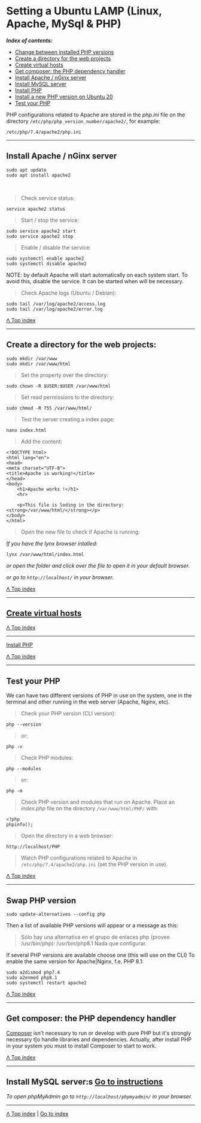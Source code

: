

# Setting a Ubuntu LAMP (Linux, Apache, MySql & PHP)

***<a name="top-index">Index of contents:</a>***

* [Change between installed PHP versions](./lamp-settings.md#php-versions)
* [Create a directory for the web projects](./lamp-settings.md#index2)
* [Create virtual hosts](./lamp-virtual-hosts.md)
* [Get composer: the PHP dependency handler](./lamp-settings.md#php-composer)
* [Install Apache / nGinx server](./lamp-settings.md#install-apache-nginx)
* [Install MySQL server](./lamp-settings.md#index3)
* [Install PHP](./ubuntu-install-php.md)
* [Install a new PHP version on Ubuntu 20](.ubuntu-add-php-version.md)
* [Test your PHP](./lamp-settings.md#index5)

PHP configurations related to Apache are stored in the *php.ini* file on the
directory `/etc/php/php_version_number/apache2/`, for example:

    /etc/php/7.4/apache2/php.ini

***


## <a name="install-apache-nginx">Install Apache / nGinx server</a>
    sudo apt update
    sudo apt install apache2

<br>

> Check service status:

    service apache2 status


> Start / stop the service:

    sudo service apache2 start
    sudo service apache2 stop

> Enable / disable the service:

    sudo systemctl enable apache2
    sudo systemctl disable apache2

NOTE: by default Apache will start automatically on each system start.
To avoid this, disable the service. It can be started when will be necessary.

> Check Apache logs (Ubuntu / Debian):

    sudo tail /var/log/apache2/access.log
    sudo tail /var/log/apache2/error.log

[ᐱ Top index](./lamp-settings.md#top-index)

***

## <a name="index2">Create a directory for the web projects:</a>

    sudo mkdir /var/www
    sudo mkdir /var/www/html


> Set the property over the directory:

    sudo chown -R $USER:$USER /var/www/html


> Set read permissions to the directory:

    sudo chmod -R 755 /var/www/html/


> Test the server creating a index page:

    nano index.html


> Add the content:

    <!DOCTYPE html>
    <html lang="en">
    <head>
    <meta charset="UTF-8">
    <title>Apache is working!</title>
    </head>
    <body>
        <h1>Apache works !</h1>
        <hr>

        <p>This file is loding in the directory: <strong>/var/www/html/</strong></p>
    </body>
    </html>


> Open the new file to check if Apache is running:

*If you have the lynx browser intalled:*

    lynx /var/www/html/index.html

*or open the folder and click over the file to open it in your default browser.*

*or go to `http://localhost/` in your browser.*

[ᐱ Top index](./lamp-settings.md#top-index)

***

## [Create virtual hosts](./lamp-virtual-hosts.md)

[ᐱ Top index](./lamp-settings.md#top-index)

***

[Install PHP](./ubuntu-install-php.md)

[ᐱ Top index](./lamp-settings.md#top-index)

***

## <a name="index5">Test your PHP</a>

We can have two different versions of PHP in use on the system,
one in the terminal and other running in the web server (Apache, Nginx, etc).


> Check your PHP version (CLI version):

    php --version

> or:

    php -v

> Check PHP modules:

    php --modules

> or:

    php -m

> Check PHP version and modules that run on Apache.
> Place an *index.php* file on the directory `/var/www/html/PHP/` with:

    <?php
    phpinfo();


> Open the directory in a web browser:

    http://localhost/PHP

> Watch PHP configurations related to Apache in `/etc/php/7.4/apache2/php.ini`
> (set the PHP version in use).

[ᐱ Top index](./lamp-settings.md#top-index)

***

## <a name="php-versions">Swap PHP version</a>

    sudo update-alternatives --config php

Then a list of available PHP versions will appear or a message as this:

> Sólo hay una alternativa en el grupo de enlaces php (provee /usr/bin/php): /usr/bin/php8.1
> Nada que configurar.

If several PHP versions are available choose one (this will use on the CLI)
To enable the same version for Apache|Nginx, f.e. PHP 8.1:

    sudo a2dismod php7.4
    sudo a2enmod php8.1
    sudo systemctl restart apache2

[ᐱ Top index](./lamp-settings.md#top-index)

***

## <a name="php-composer" id="php-composer">Get composer: the PHP dependency handler</a>

[Composer](https://getcomposer.org/) isn't necessary to run or develop
with pure PHP but it's strongly necessary t[o handle libraries and dependencies.
Actually, after install PHP in your system you must to install Composer
to start to work.

[ᐱ Top index](./lamp-settings.md#top-index)

***

## <a name="index3">Install MySQL server:</a>s [Go to instructions](./mysql-server-installation.md)

*To open phpMyAdmin go to `http://localhost/phpmyadmin/` in your browser.*


***

[ᐱ Top index](./lamp-settings.md#top-index)
|
[Go to index](../../README.md)

